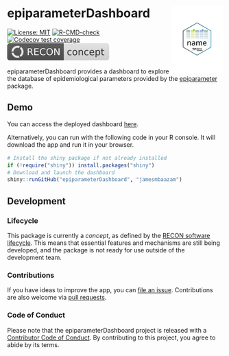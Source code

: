 
<!-- README.md is generated from README.Rmd. Please edit that file. -->
<!-- The code to render this README is stored in .github/workflows/render-readme.yaml -->
<!-- Variables marked with double curly braces will be transformed beforehand: -->
<!-- `packagename` is extracted from the DESCRIPTION file -->
<!-- `gh_repo` is extracted via a special environment variable in GitHub Actions -->

# epiparameterDashboard <img src="man/figures/logo.svg" align="right" width="120" alt="" />

<!-- badges: start -->

[![License:
MIT](https://img.shields.io/badge/License-MIT-yellow.svg)](https://opensource.org/license/mit/)
[![R-CMD-check](https://github.com/jamesmbaazam/epiparameterDashboard/actions/workflows/R-CMD-check.yaml/badge.svg)](https://github.com/jamesmbaazam/epiparameterDashboard/actions/workflows/R-CMD-check.yaml)
[![Codecov test
coverage](https://codecov.io/gh/jamesmbaazam/epiparameterDashboard/branch/main/graph/badge.svg)](https://app.codecov.io/gh/jamesmbaazam/epiparameterDashboard?branch=main)
[![lifecycle-concept](https://raw.githubusercontent.com/reconverse/reconverse.github.io/master/images/badge-concept.svg)](https://www.reconverse.org/lifecycle.html#concept)
<!-- badges: end -->

epiparameterDashboard provides a dashboard to explore the database of
epidemiological parameters provided by the
[epiparameter](epiverse-trace/epiparameter) package.

## Demo

You can access the deployed dashboard
[here](https://james-mba-azam.shinyapps.io/epiparameterdashboard/).

Alternatively, you can run with the following code in your R console. It
will download the app and run it in your browser.

``` r
# Install the shiny package if not already installed
if (!require("shiny")) install.packages("shiny")
# Download and launch the dashboard
shiny::runGitHub("epiparameterDashboard", "jamesmbaazam")
```

## Development

### Lifecycle

This package is currently a *concept*, as defined by the [RECON software
lifecycle](https://www.reconverse.org/lifecycle.html). This means that
essential features and mechanisms are still being developed, and the
package is not ready for use outside of the development team.

### Contributions

If you have ideas to improve the app, you can [file an
issue](https://github.com/jamesmbaazam/epiparameterDashboard/issues).
Contributions are also welcome via [pull
requests](https://github.com/jamesmbaazam/epiparameterDashboard/pulls).

### Code of Conduct

Please note that the epiparameterDashboard project is released with a
[Contributor Code of
Conduct](https://github.com/epiverse-trace/.github/blob/main/CODE_OF_CONDUCT.md).
By contributing to this project, you agree to abide by its terms.
